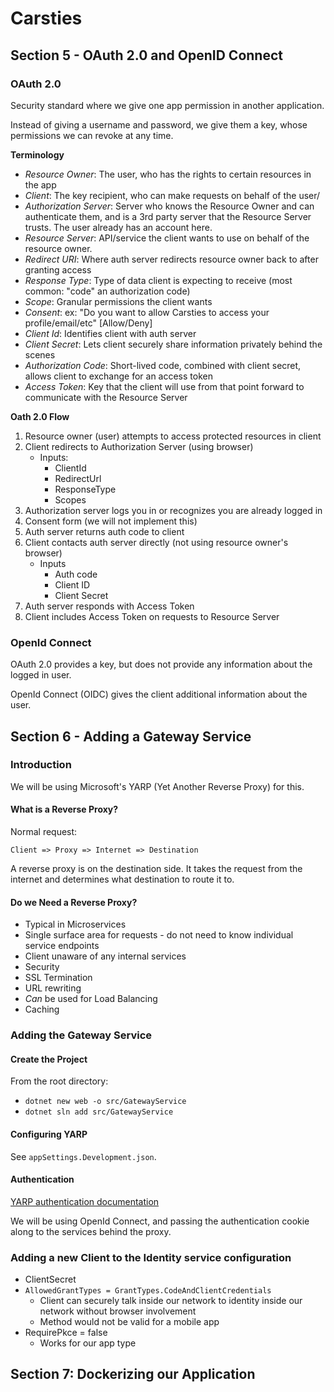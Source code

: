 # Carsties

## Section 5 - OAuth 2.0 and OpenID Connect

### OAuth 2.0

Security standard where we give one app permission in another application.

Instead of giving a username and password, we give them a key, whose permissions we can revoke at any time.

**Terminology**
* _Resource Owner_: The user, who has the rights to certain resources in the app
* _Client_: The key recipient, who can make requests on behalf of the user/
* _Authorization Server_: Server who knows the Resource Owner and can authenticate them, and
	is a 3rd party server that the Resource Server trusts. The user already has an account here.
* _Resource Server_: API/service the client wants to use on behalf of the resource owner.
* _Redirect URI_: Where auth server redirects resource owner back to after granting access
* _Response Type_: Type of data client is expecting to receive (most common: "code" an authorization code)
* _Scope_: Granular permissions the client wants
* _Consent_: ex: "Do you want to allow Carsties to access your profile/email/etc" [Allow/Deny]
* _Client Id_: Identifies client with auth server
* _Client Secret_: Lets client securely share information privately behind the scenes
* _Authorization Code_: Short-lived code, combined with client secret, allows client to exchange for
	an access token
* _Access Token_: Key that the client will use from that point forward to communicate with the Resource Server

**Oath 2.0 Flow**

1. Resource owner (user) attempts to access protected resources in client
2. Client redirects to Authorization Server (using browser)
	* Inputs:
		* ClientId
		* RedirectUrl
		* ResponseType
		* Scopes
3. Authorization server logs you in or recognizes you are already logged in
4. Consent form (we will not implement this)
5. Auth server returns auth code to client
6. Client contacts auth server directly (not using resource owner's browser)
	* Inputs
		* Auth code
		* Client ID
		* Client Secret
7. Auth server responds with Access Token
8. Client includes Access Token on requests to Resource Server

### OpenId Connect

OAuth 2.0 provides a key, but does not provide any information about the logged in user.

OpenId Connect (OIDC) gives the client additional information about the user.

## Section 6 - Adding a Gateway Service

### Introduction

We will be using Microsoft's YARP (Yet Another Reverse Proxy) for this.

#### What is a Reverse Proxy?

Normal request:

`Client => Proxy => Internet => Destination`

A reverse proxy is on the destination side. It takes the request from the internet and determines what destination to route it to.

#### Do we Need a Reverse Proxy?

* Typical in Microservices
* Single surface area for requests - do not need to know individual service endpoints
* Client unaware of any internal services
* Security
* SSL Termination
* URL rewriting 
* _Can_ be used for Load Balancing
* Caching

### Adding the Gateway Service

#### Create the Project

From the root directory: 
* `dotnet new web -o src/GatewayService`
* `dotnet sln add src/GatewayService`

#### Configuring YARP

See `appSettings.Development.json`.

#### Authentication

[YARP authentication documentation](https://microsoft.github.io/reverse-proxy/articles/authn-authz.html)

We will be using OpenId Connect, and passing the authentication cookie along to the services behind the proxy.

### Adding a new Client to the Identity service configuration

- ClientSecret
- `AllowedGrantTypes = GrantTypes.CodeAndClientCredentials`
  - Client can securely talk inside our network to identity inside our network without browser involvement
  - Method would not be valid for a mobile app
- RequirePkce = false
  - Works for our app type

## Section 7: Dockerizing our Application


